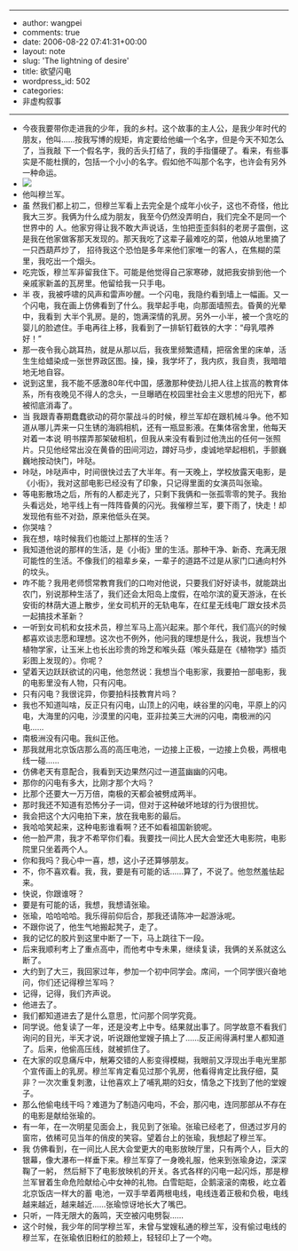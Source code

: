 - --
- author: wangpei
- comments: true
- date: 2006-08-22 07:41:31+00:00
- layout: note
- slug: 'The lightning of desire'
- title: 欲望闪电
- wordpress_id: 502
- categories:
- 非虚构叙事
- --
- 今夜我要带你走进我的少年，我的乡村。这个故事的主人公，是我少年时代的朋友，他叫……按我写博的规矩，肯定要给他编一个名字，但是今天不知怎么了，当我敲 下一个假名字，我的舌头打结了，我的手指僵硬了。看来，有些事实是不能杜撰的，包括一个小小的名字。假如他不叫那个名字，也许会有另外一种命运。
- ![](http://static.flickr.com/75/222670489_48068f3213.jpg?v=0)
- 他叫穆兰军。
- 虽 然我们都上初二，但穆兰军看上去完全是个成年小伙子，这也不奇怪，他比我大三岁。我俩为什么成为朋友，我至今仍然没弄明白，我们完全不是同一个世界中的 人。他家穷得让我不敢大声说话，生怕把歪歪斜斜的老房子震倒，这是我在他家做客那天发现的。那天我吃了这辈子最难吃的菜，他娘从地里摘了一只西葫芦炒了， 招待我这个恐怕是多年来他们家唯一的客人，在焦糊的菜里，我吃出一个烟头。
- 吃完饭，穆兰军非留我住下。可能是他觉得自己家寒碜，就把我安排到他一个亲戚家新盖的瓦房里。他留给我一只手电。
- 半 夜，我被呼啸的风声和雷声吵醒。一个闪电，我隐约看到墙上一幅画。又一个闪电，我在画上仿佛看到了什么。我举起手电，向那面墙照去。昏黄的光晕中，我看到 大半个乳房。是的，饱满深情的乳房。另外一小半，被一个贪吃的婴儿的脸遮住。手电再往上移，我看到了一排斩钉截铁的大字：“母乳喂养好！”
- 那一夜令我心跳耳热，就是从那以后，我夜里频繁遗精，把宿舍里的床单，活生生给蜡染成一张世界政区图。操，操，我学坏了，我内疚，我自责，我暗暗地无地自容。
- 说到这里，我不能不感激80年代中国，感激那种使劲儿把人往上拔高的教育体系，所有夜晚见不得人的念头，一旦曝晒在校园里社会主义思想的阳光下，都被彻底消毒了。
- 当 我跟青春期蠢蠢欲动的荷尔蒙战斗的时候，穆兰军却在跟机械斗争。他不知道从哪儿弄来一只生锈的海鸥相机，还有一瓶显影液。在集体宿舍里，他每天对着一本说 明书摆弄那架破相机，但我从来没有看到过他洗出的任何一张照片。只见他经常出没在黄昏的田间河边，蹲好马步，虔诚地举起相机，手颤巍巍地按动快门，咔哒。
- 咔哒，咔哒声中，时间很快过去了大半年。有一天晚上，学校放露天电影，是《小街》，我对这部电影已经没有了印象，只记得里面的女演员叫张瑜。
- 等电影散场之后，所有的人都走光了，只剩下我俩和一张孤零零的凳子。我抬头看远处，地平线上有一阵阵昏黄的闪光。我催穆兰军，要下雨了，快走！却发现他有些不对劲，原来他低头在哭。
- 你哭啥？
- 我在想，啥时候我们也能过上那样的生活？
- 我知道他说的那样的生活，是《小街》里的生活。那种干净、新奇、充满无限可能性的生活。不像我们的祖辈乡亲，一辈子的道路不过是从家门口通向村外的坟头。
- 咋不能？我用老师惯常教育我们的口吻对他说，只要我们好好读书，就能跳出农门，别说那种生活了，我们还会太阳岛上度假，在哈尔滨的夏天游泳，在长安街的林荫大道上散步，坐女司机开的无轨电车，在红星无线电厂跟女技术员一起搞技术革新？
- 一听到女司机和女技术员，穆兰军马上高兴起来。那个年代，我们高兴的时候都喜欢谈志愿和理想。这次也不例外，他问我的理想是什么，我说，我想当个植物学家，让玉米上也长出珍贵的玲芝和喉头菇（喉头菇是在《植物学》插页彩图上发现的）。你呢？
- 望着天边跃跃欲试的闪电，他忽然说：我想当个电影家，我要拍一部电影，我的电影里没有人物，只有闪电。
- 只有闪电？我很诧异，你要拍科技教育片吗？
- 我也不知道叫啥，反正只有闪电，山顶上的闪电，峡谷里的闪电，平原上的闪电，大海里的闪电，沙漠里的闪电，亚非拉美三大洲的闪电，南极洲的闪电……
- 南极洲没有闪电。我纠正他。
- 那我就用北京饭店那么高的高压电池，一边接上正极，一边接上负极，两根电线一碰……
- 仿佛老天有意配合，我看到天边果然闪过一道蓝幽幽的闪电。
- 那你的闪电有多大，比刚才那个大吗？
- 比那个还要大一万万倍，南极的天都会被劈成两半。
- 那时我还不知道有恐怖分子一词，但对于这种破坏地球的行为很担忧。
- 我会把这个大闪电拍下来，放在我电影的最后。
- 我哈哈笑起来，这种电影谁看啊？还不如看祖国新貌呢。
- 他一脸严肃，我才不希罕你们看。我要找一间比人民大会堂还大电影院，电影院里只坐着两个人。
- 你和我吗？我心中一喜，想，这小子还算够朋友。
- 不，你不喜欢看。我，我，要是有可能的话……算了，不说了。他忽然羞怯起来。
- 快说，你跟谁呀？
- 要是有可能的话，我想，我想请张瑜。
- 张瑜，哈哈哈哈。我乐得前仰后合，那我还请陈冲一起游泳呢。
- 不跟你说了，他生气地搬起凳子，走了。
- 我的记忆的胶片到这里中断了一下，马上跳往下一段。
- 后来我顺利考上了重点高中，而他考中专未果，继续复读，我俩的关系就这么断了。
- 大约到了大三，我回家过年，参加一个初中同学会。席间，一个同学很兴奋地问，你们还记得穆兰军吗？
- 记得，记得，我们齐声说。
- 他进去了。
- 我们都知道进去了是什么意思，忙问那个同学究竟。
- 同学说。他复读了一年，还是没考上中专。结果就出事了。同学故意不看我们询问的目光，半天才说，听说跟他堂嫂子搞上了……反正闹得满村里人都知道了。后来，他偷高压线，就被抓住了。
- 在大家的叹息痛斥中，觥筹交错的人影变得模糊，我眼前又浮现出手电光里那个宣传画上的乳房。穆兰军肯定看见过那个乳房，他看得肯定比我仔细，莫非？一次次重复刺激，让他喜欢上了哺乳期的妇女，情急之下找到了他的堂嫂子。
- 那么他偷电线干吗？难道为了制造闪电吗，不会，那闪电，连同那部从不存在的电影是献给张瑜的。
- 有一年，在一次明星见面会上，我见到了张瑜。张瑜已经老了，但透过岁月的窗帘，依稀可见当年的俏皮的笑容。望着台上的张瑜，我想起了穆兰军。
- 我 仿佛看到，在一间比人民大会堂更大的电影放映厅里，只有两个人，巨大的银幕，像大瀑布一样垂下来。穆兰军穿了一身晚礼服，他来到张瑜身边，深深鞠了一躬， 然后掰下了电影放映机的开关。各式各样的闪电一起闪烁，那是穆兰军冒着生命危险献给心中女神的礼物。白雪皑皑，企鹅滚滚的南极，屹立着北京饭店一样大的蓄 电池，一双手举着两根电线，电线连着正极和负极，电线越来越近，越来越近……张瑜惊讶地长大了嘴巴。
- 只听，一阵无限大的轰鸣，天空被闪电劈裂……
- 这个时候，我少年的同学穆兰军，未曾与堂嫂私通的穆兰军，没有偷过电线的穆兰军，在张瑜依旧粉红的脸颊上，轻轻印上了一个吻。
